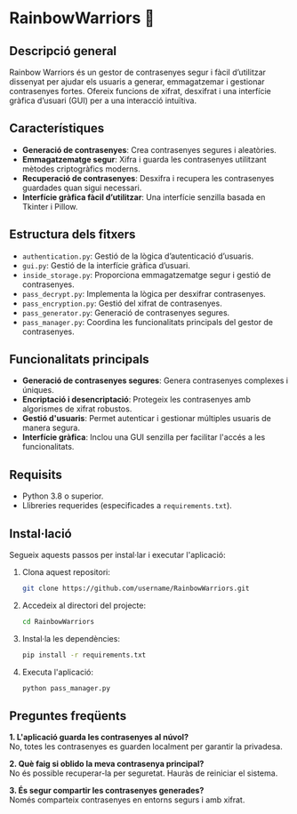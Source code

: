 # RainbowWarriors 🌈

## Descripció general
Rainbow Warriors és un gestor de contrasenyes segur i fàcil d’utilitzar dissenyat per ajudar els usuaris a generar, emmagatzemar i gestionar contrasenyes fortes. Ofereix funcions de xifrat, desxifrat i una interfície gràfica d’usuari (GUI) per a una interacció intuïtiva.

## Característiques
- **Generació de contrasenyes**: Crea contrasenyes segures i aleatòries.
- **Emmagatzematge segur**: Xifra i guarda les contrasenyes utilitzant mètodes criptogràfics moderns.
- **Recuperació de contrasenyes**: Desxifra i recupera les contrasenyes guardades quan sigui necessari.
- **Interfície gràfica fàcil d’utilitzar**: Una interfície senzilla basada en Tkinter i Pillow.

## Estructura dels fitxers
- `authentication.py`: Gestió de la lògica d’autenticació d’usuaris.
- `gui.py`: Gestió de la interfície gràfica d’usuari.
- `inside_storage.py`: Proporciona emmagatzematge segur i gestió de contrasenyes.
- `pass_decrypt.py`: Implementa la lògica per desxifrar contrasenyes.
- `pass_encryption.py`: Gestió del xifrat de contrasenyes.
- `pass_generator.py`: Generació de contrasenyes segures.
- `pass_manager.py`: Coordina les funcionalitats principals del gestor de contrasenyes.

## Funcionalitats principals
- **Generació de contrasenyes segures**: Genera contrasenyes complexes i úniques.
- **Encriptació i desencriptació**: Protegeix les contrasenyes amb algorismes de xifrat robustos.
- **Gestió d'usuaris**: Permet autenticar i gestionar múltiples usuaris de manera segura.
- **Interfície gràfica**: Inclou una GUI senzilla per facilitar l'accés a les funcionalitats.

## Requisits
- Python 3.8 o superior.
- Llibreries requerides (especificades a `requirements.txt`).

## Instal·lació
Segueix aquests passos per instal·lar i executar l'aplicació:

1. Clona aquest repositori:
   ```bash
   git clone https://github.com/username/RainbowWarriors.git
   ```
2. Accedeix al directori del projecte:
   ```bash
   cd RainbowWarriors
   ```
3. Instal·la les dependències:
   ```bash
   pip install -r requirements.txt
   ```
4. Executa l'aplicació:
   ```bash
   python pass_manager.py
   ```

## Preguntes freqüents
**1. L'aplicació guarda les contrasenyes al núvol?**  
No, totes les contrasenyes es guarden localment per garantir la privadesa.

**2. Què faig si oblido la meva contrasenya principal?**  
No és possible recuperar-la per seguretat. Hauràs de reiniciar el sistema.

**3. És segur compartir les contrasenyes generades?**  
Només comparteix contrasenyes en entorns segurs i amb xifrat.

